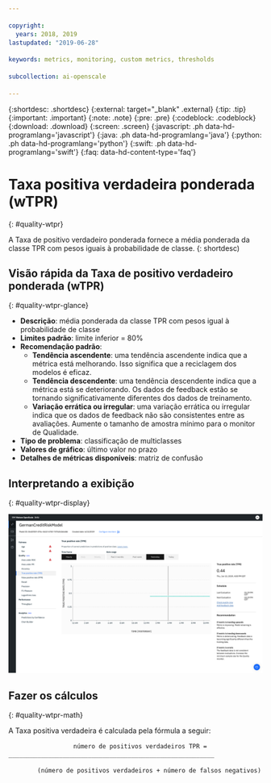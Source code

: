 ```yaml
---

copyright:
  years: 2018, 2019
lastupdated: "2019-06-28"

keywords: metrics, monitoring, custom metrics, thresholds

subcollection: ai-openscale

---
```


{:shortdesc: .shortdesc}
{:external: target="_blank" .external}
{:tip: .tip}
{:important: .important}
{:note: .note}
{:pre: .pre}
{:codeblock: .codeblock}
{:download: .download}
{:screen: .screen}
{:javascript: .ph data-hd-programlang='javascript'}
{:java: .ph data-hd-programlang='java'}
{:python: .ph data-hd-programlang='python'}
{:swift: .ph data-hd-programlang='swift'}
{:faq: data-hd-content-type='faq'}

# Taxa positiva verdadeira ponderada (wTPR)
{: #quality-wtpr}

A Taxa de positivo verdadeiro ponderada fornece a média ponderada da classe TPR com pesos iguais à probabilidade de classe.
{: shortdesc)

## Visão rápida da Taxa de positivo verdadeiro ponderada (wTPR)
{: #quality-wtpr-glance}

- **Descrição**: média ponderada da classe TPR com pesos igual à probabilidade de classe
- **Limites padrão**: limite inferior = 80%
- **Recomendação padrão**:
   - **Tendência ascendente**: uma tendência ascendente indica que a métrica está melhorando. Isso significa que a reciclagem dos modelos é eficaz.
   - **Tendência descendente**: uma tendência descendente indica que a métrica está se deteriorando. Os dados de feedback estão se tornando significativamente diferentes dos dados de treinamento.
   - **Variação errática ou irregular**: uma variação errática ou irregular indica que os dados de feedback não são consistentes entre as avaliações. Aumente o tamanho de amostra mínimo para o monitor de Qualidade.
- **Tipo de problema**: classificação de multiclasses
- **Valores de gráfico**: último valor no prazo
- **Detalhes de métricas disponíveis**: matriz de confusão

## Interpretando a exibição
{: #quality-wtpr-display}

![A Taxa de positivo verdadeiro ponderada é exibida](images/quality-tpr.png)

## Fazer os cálculos
{: #quality-wtpr-math}

A Taxa positiva verdadeira é calculada pela fórmula a seguir:

```
                  número de positivos verdadeiros TPR = _________________________________________________________

        (número de positivos verdadeiros + número de falsos negativos)
```
